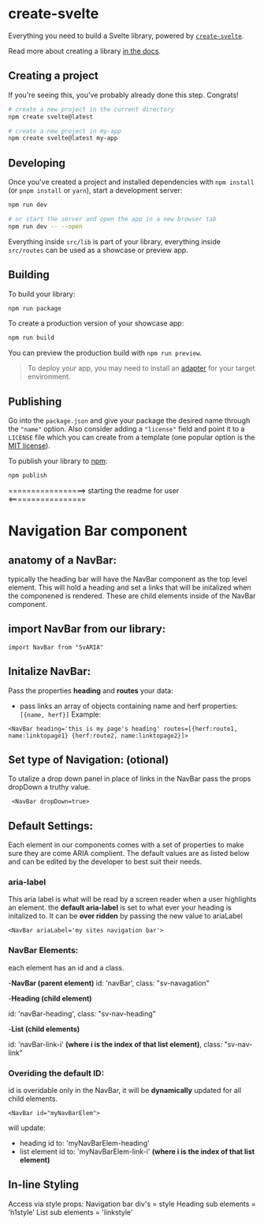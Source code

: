 # create-svelte

Everything you need to build a Svelte library, powered by [`create-svelte`](https://github.com/sveltejs/kit/tree/main/packages/create-svelte).

Read more about creating a library [in the docs](https://kit.svelte.dev/docs/packaging).

## Creating a project

If you're seeing this, you've probably already done this step. Congrats!

```bash
# create a new project in the current directory
npm create svelte@latest

# create a new project in my-app
npm create svelte@latest my-app
```

## Developing

Once you've created a project and installed dependencies with `npm install` (or `pnpm install` or `yarn`), start a development server:

```bash
npm run dev

# or start the server and open the app in a new browser tab
npm run dev -- --open
```

Everything inside `src/lib` is part of your library, everything inside `src/routes` can be used as a showcase or preview app.

## Building

To build your library:

```bash
npm run package
```

To create a production version of your showcase app:

```bash
npm run build
```

You can preview the production build with `npm run preview`.

> To deploy your app, you may need to install an [adapter](https://kit.svelte.dev/docs/adapters) for your target environment.

## Publishing

Go into the `package.json` and give your package the desired name through the `"name"` option. Also consider adding a `"license"` field and point it to a `LICENSE` file which you can create from a template (one popular option is the [MIT license](https://opensource.org/license/mit/)).

To publish your library to [npm](https://www.npmjs.com):

```bash
npm publish
```

=================> starting the readme for user <=================

# Navigation Bar component

## anatomy of a NavBar:

typically the heading bar will have the NavBar component as the top level element.
This will hold a heading and set a links that will be initalized when the componened is rendered. These are child elements inside of the NavBar component.

## import NavBar from our library:

```
import NavBar from "SvARIA"
```

## Initalize NavBar:

Pass the properties **heading** and **routes** your data:

- pass links an array of objects containing name and herf properties:
  `[{name, herf}]`
  Example:

```
<NavBar heading='this is my page's heading' routes=[{herf:route1, name:linktopage1} {herf:route2, name:linktopage2}]>
```

## Set type of Navigation: (otional)

To utalize a drop down panel in place of links in the NavBar pass the props dropDown a truthy value.

```
 <NavBar dropDown=true>
```

## Default Settings:

Each element in our components comes with a set of properties to make sure they are come ARIA complient. The default values are as listed below and can be edited by the developer to best suit their needs.

### aria-label

This aria label is what will be read by a screen reader when a user highlights an element.
the **default aria-label** is set to what ever your heading is initalized to.
It can be **over ridden** by passing the new value to ariaLabel

```
<NavBar ariaLabel='my sites navigation bar'>
```

### NavBar Elements:

each element has an id and a class.

-**NavBar (parent element)**
id: 'navBar',
class: "sv-navagation"

-**Heading (child element)**

id: 'navBar-heading',
class: "sv-nav-heading"

-**List (child elements)**

id: 'navBar-link-i' **(where i is the index of that list element)**,
class: "sv-nav-link"

### Overiding the default ID:

id is overidable only in the NavBar, it will be **dynamically** updated for all child elements.

```
<NavBar id="myNavBarElem">
```

will update:

- heading id to: 'myNavBarElem-heading'
- list element id to: 'myNavBarElem-link-i' **(where i is the index of that list element)**

## In-line Styling

Access via style props:
Navigation bar div's = style
Heading sub elements = 'h1style'
List sub elements = 'linkstyle'
